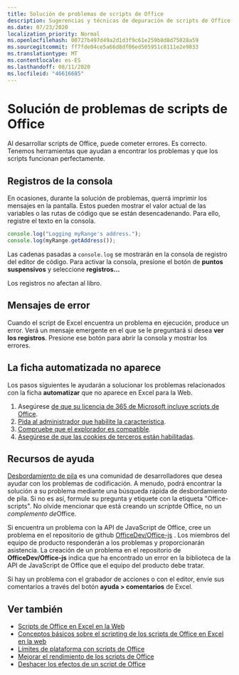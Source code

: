 ```yaml
---
title: Solución de problemas de scripts de Office
description: Sugerencias y técnicas de depuración de scripts de Office, así como recursos de ayuda.
ms.date: 07/23/2020
localization_priority: Normal
ms.openlocfilehash: 00727b497d49a2d1d3f9c61e259b8d8d75028a59
ms.sourcegitcommit: ff7fde04ce5a66d8df06ed505951c8111e2e9833
ms.translationtype: MT
ms.contentlocale: es-ES
ms.lasthandoff: 08/11/2020
ms.locfileid: "46616685"
---
```

# <a name="troubleshooting-office-scripts"></a>Solución de problemas de scripts de Office

Al desarrollar scripts de Office, puede cometer errores. Es correcto. Tenemos herramientas que ayudan a encontrar los problemas y que los scripts funcionan perfectamente.

## <a name="console-logs"></a>Registros de la consola

En ocasiones, durante la solución de problemas, querrá imprimir los mensajes en la pantalla. Estos pueden mostrar el valor actual de las variables o las rutas de código que se están desencadenando. Para ello, registre el texto en la consola.

```TypeScript
console.log("Logging myRange's address.");
console.log(myRange.getAddress());
```

Las cadenas pasadas a `console.log` se mostrarán en la consola de registro del editor de código. Para activar la consola, presione el botón de **puntos suspensivos** y seleccione **registros...**

Los registros no afectan al libro.

## <a name="error-messages"></a>Mensajes de error

Cuando el script de Excel encuentra un problema en ejecución, produce un error. Verá un mensaje emergente en el que se le preguntará si desea **ver los registros**. Presione ese botón para abrir la consola y mostrar los errores.

## <a name="automate-tab-not-appearing"></a>La ficha automatizada no aparece

Los pasos siguientes le ayudarán a solucionar los problemas relacionados con la ficha **automatizar** que no aparece en Excel para la Web.

1. Asegúrese [de que su licencia de 365 de Microsoft incluye scripts de Office](../overview/excel.md#requirements).
1. [Pida al administrador que habilite la característica](https://support.office.com/article/office-scripts-settings-in-m365-19d3c51a-6ca2-40ab-978d-60fa49554dcf).
1. [Compruebe que el explorador es compatible](platform-limits.md#browser-support).
1. [Asegúrese de que las cookies de terceros están habilitadas](platform-limits.md#third-party-cookies).

## <a name="help-resources"></a>Recursos de ayuda

[Desbordamiento de pila](https://stackoverflow.com/questions/tagged/office-scripts) es una comunidad de desarrolladores que desea ayudar con los problemas de codificación. A menudo, podrá encontrar la solución a su problema mediante una búsqueda rápida de desbordamiento de pila. Si no es así, formule su pregunta y etiquete con la etiqueta "Office-scripts". No olvide mencionar que está creando un *script*de Office, no un *complemento de*Office.

Si encuentra un problema con la API de JavaScript de Office, cree un problema en el repositorio de github [OfficeDev/Office-js](https://github.com/OfficeDev/office-js) . Los miembros del equipo de producto responderán a los problemas y proporcionarán asistencia. La creación de un problema en el repositorio de **OfficeDev/Office-js** indica que ha encontrado un error en la biblioteca de la API de JavaScript de Office que el equipo del producto debe tratar.

Si hay un problema con el grabador de acciones o con el editor, envíe sus comentarios a través del botón **ayuda > comentarios** de Excel.

## <a name="see-also"></a>Ver también

- [Scripts de Office en Excel en la Web](../overview/excel.md)
- [Conceptos básicos sobre el scripting de los scripts de Office en Excel en la web](../develop/scripting-fundamentals.md)
- [Límites de plataforma con scripts de Office](platform-limits.md)
- [Mejorar el rendimiento de los scripts de Office](../develop/web-client-performance.md)
- [Deshacer los efectos de un script de Office](undo.md)
